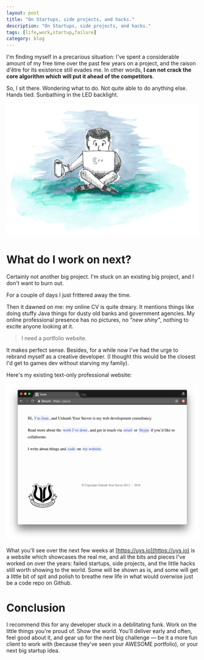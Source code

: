 ```yaml
---
layout: post
title: "On Startups, side projects, and hacks."
description: "On Startups, side projects, and hacks."
tags: [life,work,startup,failure]
category: blog
---
```


I'm finding myself in a precarious situation: I've spent a considerable amount of my free time over the past few years on a project, and the raison d'être for its existence still evades me. In other words, **I can not crack the core algorithm which will put it ahead of the competitors**.

So, I sit there. Wondering what to do. Not quite able to do anything else. Hands tied. Sunbathing in the LED backlight.

![Me, staring at the screen.](/assets/posts/2018-03-16-on-startups-side-projects-and-hacks/laptopping.png)

# What do I work on next?

Certainly not another big project. I'm stuck on an existing big project, and I don't want to burn out.

For a couple of days I just frittered away the time.

Then it dawned on me: my online CV is quite dreary. It mentions things like doing stuffy Java things for dusty old banks and government agencies. My online professional presence has no pictures, no *"new shiny"*, nothing to excite anyone looking at it.

> I need a portfolio website.

It makes perfect sense. Besides, for a while now I've had the urge to rebrand myself as a creative developer. (I thought this would be the closest I'd get to games dev without starving my family).

Here's my existing text-only professional website:

![My old professional website.](/assets/posts/2018-03-16-on-startups-side-projects-and-hacks/oldpro.png)

What you'll see over the next few weeks at [https://uys.io](https://uys.io) is a website which showcases the real me, and all the bits and pieces I've worked on over the years: failed startups, side projects, and the little hacks still worth showing to the world. Some will be shown as is, and some will get a little bit of spit and polish to breathe new life in what would overwise just be a code repo on Github.

# Conclusion

I recommend this for any developer stuck in a debilitating funk. Work on the little things you're proud of. Show the world. You'll deliver early and often, feel good about it, and gear up for the next big challenge &mdash; be it a more fun client to work with (because they've seen your AWESOME portfolio), or your next big startup idea.
